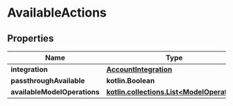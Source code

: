
# AvailableActions

## Properties
Name | Type | Description | Notes
------------ | ------------- | ------------- | -------------
**integration** | [**AccountIntegration**](AccountIntegration.md) |  | 
**passthroughAvailable** | **kotlin.Boolean** |  | 
**availableModelOperations** | [**kotlin.collections.List&lt;ModelOperation&gt;**](ModelOperation.md) |  |  [optional]



